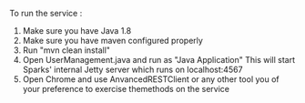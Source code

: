 To run the service :
1. Make sure you have Java 1.8
2. Make sure you have maven configured properly
3. Run "mvn clean install"
4. Open UserManagement.java and run as "Java Application"
   This will start Sparks' internal Jetty server which runs on localhost:4567
5. Open Chrome and use AnvancedRESTClient or any other tool you of your preference to exercise themethods on the service
